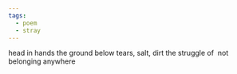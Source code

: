 ```yaml
---
tags:
  - poem
  - stray
---
```

head in hands
the ground below
tears, salt, dirt
the struggle of 
not belonging
anywhere 